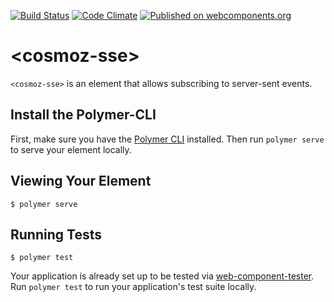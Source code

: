 [![Build Status](https://travis-ci.com/Neovici/cosmoz-sse.svg?branch=master)](https://travis-ci.com/Neovici/cosmoz-sse)
[![Code Climate](https://codeclimate.com/github/codeclimate/codeclimate/badges/gpa.svg)](https://codeclimate.com/github/Neovici/cosmoz-sse)
[![Published on webcomponents.org](https://img.shields.io/badge/webcomponents.org-published-blue.svg)](https://www.webcomponents.org/element/Neovici/cosmoz-sse)

# &lt;cosmoz-sse&gt;

`<cosmoz-sse>` is an element that allows subscribing to server-sent events.

## Install the Polymer-CLI

First, make sure you have the [Polymer CLI](https://www.npmjs.com/package/polymer-cli) installed. Then run `polymer serve` to serve your element locally.

## Viewing Your Element

```
$ polymer serve
```

## Running Tests

```
$ polymer test
```

Your application is already set up to be tested via [web-component-tester](https://github.com/Polymer/web-component-tester). Run `polymer test` to run your application's test suite locally.
